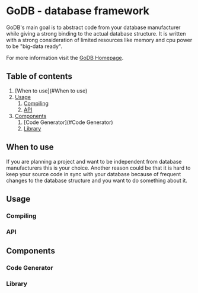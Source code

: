 # GoDB - database framework

GoDB's main goal is to abstract code from your database manufacturer while giving a strong binding to the actual database structure.
It is written with a strong consideration of limited resources like memory and cpu power to be "big-data ready".

For more information visit the [GoDB Homepage](https://go-db.net).

## Table of contents
1. [When to use](#When to use)
2. [Usage](#Usage)
      1. [Compiling](#Compiling)
      2. [API](#API)
2. [Components](#Components)
      1. [Code Generator](#Code Generator)
      2. [Library](#Library)

## When to use <a name="When to use"></a>

If you are planning a project and want to be independent from database manufacturers this is your choice.
Another reason could be that it is hard to keep your source code in sync with your database because of frequent 
changes to the database structure and you want to do something about it.

## Usage <a name="Usage"></a>

### Compiling <a name="Compiling"></a>

### API <a name="API"></a>

## Components <a name="Components"></a>

### Code Generator <a name="Code Generator"></a>

### Library <a name="Library"></a>